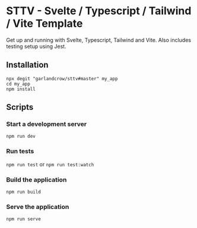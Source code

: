 # STTV - Svelte / Typescript / Tailwind / Vite Template

Get up and running with Svelte, Typescript, Tailwind and Vite. Also includes testing setup using Jest.

## Installation

```
npx degit "garlandcrow/sttv#master" my_app
cd my_app
npm install
```

## Scripts

### Start a development server

`npm run dev`

### Run tests

`npm run test`
or
`npm run test:watch`

### Build the application

`npm run build`

### Serve the application

`npm run serve`

